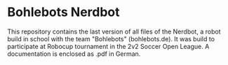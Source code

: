 # Bohlebots Nerdbot

This repository contains the last version of all files of the Nerdbot, a robot build in school with the team "Bohlebots" (bohlebots.de). It was build to participate at Robocup tournament in the 2v2 Soccer Open League. A documentation is enclosed as .pdf in German.